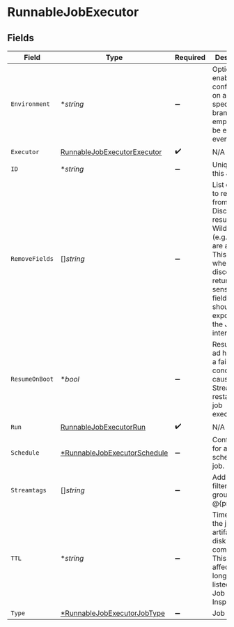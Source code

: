 # RunnableJobExecutor


## Fields

| Field                                                                                                                                                                                             | Type                                                                                                                                                                                              | Required                                                                                                                                                                                          | Description                                                                                                                                                                                       |
| ------------------------------------------------------------------------------------------------------------------------------------------------------------------------------------------------- | ------------------------------------------------------------------------------------------------------------------------------------------------------------------------------------------------- | ------------------------------------------------------------------------------------------------------------------------------------------------------------------------------------------------- | ------------------------------------------------------------------------------------------------------------------------------------------------------------------------------------------------- |
| `Environment`                                                                                                                                                                                     | **string*                                                                                                                                                                                         | :heavy_minus_sign:                                                                                                                                                                                | Optionally, enable this config only on a specified Git branch. If empty, will be enabled everywhere.                                                                                              |
| `Executor`                                                                                                                                                                                        | [RunnableJobExecutorExecutor](../../models/shared/runnablejobexecutorexecutor.md)                                                                                                                 | :heavy_check_mark:                                                                                                                                                                                | N/A                                                                                                                                                                                               |
| `ID`                                                                                                                                                                                              | **string*                                                                                                                                                                                         | :heavy_minus_sign:                                                                                                                                                                                | Unique ID for this Job.                                                                                                                                                                           |
| `RemoveFields`                                                                                                                                                                                    | []*string*                                                                                                                                                                                        | :heavy_minus_sign:                                                                                                                                                                                | List of fields to remove from Discover results. Wildcards (e.g.: aws*) are allowed. This is useful when discovery returns sensitive fields that should not be exposed in the Jobs user interface. |
| `ResumeOnBoot`                                                                                                                                                                                    | **bool*                                                                                                                                                                                           | :heavy_minus_sign:                                                                                                                                                                                | Resumes the ad hoc job if a failure condition causes Stream to restart during job execution.                                                                                                      |
| `Run`                                                                                                                                                                                             | [RunnableJobExecutorRun](../../models/shared/runnablejobexecutorrun.md)                                                                                                                           | :heavy_check_mark:                                                                                                                                                                                | N/A                                                                                                                                                                                               |
| `Schedule`                                                                                                                                                                                        | [*RunnableJobExecutorSchedule](../../models/shared/runnablejobexecutorschedule.md)                                                                                                                | :heavy_minus_sign:                                                                                                                                                                                | Configuration for a scheduled job.                                                                                                                                                                |
| `Streamtags`                                                                                                                                                                                      | []*string*                                                                                                                                                                                        | :heavy_minus_sign:                                                                                                                                                                                | Add tags for filtering and grouping in @{product}.                                                                                                                                                |
| `TTL`                                                                                                                                                                                             | **string*                                                                                                                                                                                         | :heavy_minus_sign:                                                                                                                                                                                | Time to keep the job's artifacts on disk after job completion. This also affects how long a job is listed in the Job Inspector.                                                                   |
| `Type`                                                                                                                                                                                            | [*RunnableJobExecutorJobType](../../models/shared/runnablejobexecutorjobtype.md)                                                                                                                  | :heavy_minus_sign:                                                                                                                                                                                | Job type.                                                                                                                                                                                         |